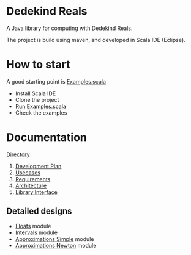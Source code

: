 
# Dedekind Reals

A Java library for computing with Dedekind Reals.

The project is build using maven, and developed in Scala IDE (Eclipse).


# How to start

A good starting point is [Examples.scala](src/main/scala/com/github/comius/reals/Examples.scala)

- Install Scala IDE
- Clone the project
- Run [Examples.scala](src/main/scala/com/github/comius/reals/Examples.scala)
- Check the examples

# Documentation

[Directory](doc)

1. [Development Plan](doc/01-DevelopmentPlan.md)
2. [Usecases](doc/02-Usecases.md)
3. [Requirements](doc/03-Requirements.md)
4. [Architecture](doc/04-01-Architecture.md)
5. [Library Interface](doc/04-02-LibraryInterface.md) 


## Detailed designs

- [Floats](doc/05-DD-Floats.md) module
- [Intervals](doc/05-DD-Intervals.md) module
- [Approximations Simple](doc/05-DD-Approximations-Simple.md) module
- [Approximations Newton](doc/05-DD-Approximations-Newton.md) module

